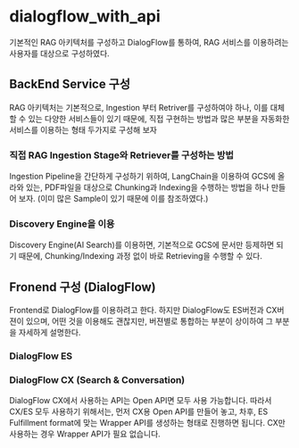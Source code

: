 # dialogflow_with_api

기본적인 RAG 아키텍처를 구성하고 DialogFlow를 통하여, RAG 서비스를 이용하려는 사용자를 대상으로 구성하였다. 

## BackEnd Service 구성

RAG 아키텍처는 기본적으로, Ingestion 부터 Retriver를 구성하여야 하나, 이를 대체할 수 있는 다양한 서비스들이 있기 때문에, 직접 구현하는 방법과 많은 부분을 자동화한 서비스를 이용하는 형태 두가지로 구성해 보자

### 직접 RAG Ingestion Stage와 Retriever를 구성하는 방법

Ingestion Pipeline을 간단하게 구성하기 위하여, LangChain을 이용하여 GCS에 올라와 있는, PDF파일을 대상으로 Chunking과 Indexing을 수행하는 방법을 하나 만들어 보자. 
(이미 많은 Sample이 있기 때문에 이를 참조하였다.)

### Discovery Engine을 이용

Discovery Engine(AI Search)를 이용하면, 기본적으로 GCS에 문서만 등제하면 되기 때문에, Chunking/Indexing 과정 없이 바로 Retrieving을 수행할 수 있다.

## Fronend 구성 (DialogFlow)

Frontend로 DialogFlow를 이용하려고 한다. 하지만 DialogFlow도 ES버전과 CX버젼이 있으며, 어떤 것을 이용해도 괜찮지만, 버젼별로 통합하는 부분이 상이하여 그 부분을 자세하게 설명한다.

### DialogFlow ES

### DialogFlow CX (Search & Conversation)

DialogFlow CX에서 사용하는 API는 Open API면 모두 사용 가능합니다. 따라서 CX/ES 모두 사용하기 위해서는, 먼저 CX용 Open API를 만들어 놓고, 
차후, ES Fulfillment format에 맞는 Wrapper API를 생성하는 형태로 진행하면 됩니다. CX만 사용하는 경우 Wrapper API가 필요 없습니다. 

